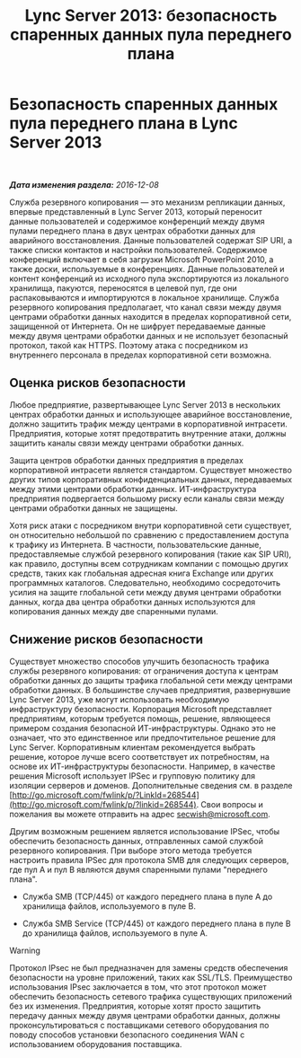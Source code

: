 ﻿---
title: 'Lync Server 2013: безопасность спаренных данных пула переднего плана'
TOCTitle: Безопасность спаренных данных пула переднего плана
ms:assetid: edb852b8-ea86-4948-b756-60fe6ee876d2
ms:mtpsurl: https://technet.microsoft.com/ru-ru/library/JJ721930(v=OCS.15)
ms:contentKeyID: 49888246
ms.date: 12/10/2016
mtps_version: v=OCS.15
ms.translationtype: HT
---

# Безопасность спаренных данных пула переднего плана в Lync Server 2013

 

_**Дата изменения раздела:** 2016-12-08_

Служба резервного копирования — это механизм репликации данных, впервые представленный в Lync Server 2013, который переносит данные пользователей и содержимое конференций между двумя пулами переднего плана в двух центрах обработки данных для аварийного восстановления. Данные пользователей содержат SIP URI, а также списки контактов и настройки пользователей. Содержимое конференций включает в себя загрузки Microsoft PowerPoint 2010, а также доски, используемые в конференциях. Данные пользователей и контент конференций из исходного пула экспортируются из локального хранилища, пакуются, переносятся в целевой пул, где они распаковываются и импортируются в локальное хранилище. Служба резервного копирования предполагает, что канал связи между двумя центрами обработки данных находится в пределах корпоративной сети, защищенной от Интернета. Он не шифрует передаваемые данные между двумя центрами обработки данных и не использует безопасный протокол, такой как HTTPS. Поэтому атака с посредником из внутреннего персонала в пределах корпоративной сети возможна.

## Оценка рисков безопасности

Любое предприятие, развертывающее Lync Server 2013 в нескольких центрах обработки данных и использующее аварийное восстановление, должно защитить трафик между центрами в корпоративной интрасети. Предприятия, которые хотят предотвратить внутренние атаки, должны защитить каналы связи между центрами обработки данных.

Защита центров обработки данных предприятия в пределах корпоративной интрасети является стандартом. Существует множество других типов корпоративных конфиденциальных данных, передаваемых между этими центрами обработки данных. ИТ-инфраструктура предприятия подвергается большому риску если каналы связи между центрами обработки данных не защищены.

Хотя риск атаки с посредником внутри корпоративной сети существует, он относительно небольшой по сравнению с предоставлением доступа к трафику из Интернета. В частности, пользовательские данные, предоставляемые службой резервного копирования (такие как SIP URI), как правило, доступны всем сотрудникам компании с помощью других средств, таких как глобальная адресная книга Exchange или других программных каталогов. Следовательно, необходимо сосредоточить усилия на защите глобальной сети между двумя центрами обработки данных, когда два центра обработки данных используются для копирования данных между две спаренными пулами.

## Снижение рисков безопасности

Существует множество способов улучшить безопасность трафика службы резервного копирования: от ограничения доступа к центрам обработки данных до защиты трафика глобальной сети между центрами обработки данных. В большинстве случаев предприятия, развернувшие Lync Server 2013, уже могут использовать необходимую инфраструктуру безопасности. Корпорация Microsoft представляет предприятиям, которым требуется помощь, решение, являющееся примером создания безопасной ИТ-инфраструктуры. Однако это не означает, что это единственное или предпочтительное решение для Lync Server. Корпоративным клиентам рекомендуется выбрать решение, которое лучше всего соответствует их потребностям, на основе их ИТ-инфраструктуры безопасности. Например, в качестве решения Microsoft использует IPSec и групповую политику для изоляции серверов и доменов. Дополнительные сведения см. в разделе [http://go.microsoft.com/fwlink/p/?LinkId=268544](http://go.microsoft.com/fwlink/p/?linkid=268544). Свои вопросы и пожелания вы можете отправить на адрес secwish@microsoft.com.

Другим возможным решением является использование IPSec, чтобы обеспечить безопасность данных, отправленных самой службой резервного копирования. При выборе этого метода требуется настроить правила IPSec для протокола SMB для следующих серверов, где пул A и пул B являются двумя спаренными пулами "переднего плана".

  - Служба SMB (TCP/445) от каждого переднего плана в пуле A до хранилища файлов, используемого в пуле B.

  - Служба SMB Service (TCP/445) от каждого переднего плана в пуле B до хранилища файлов, используемого в пуле A.

> [!warning]  
> Протокол IPsec не был предназначен для замены средств обеспечения безопасности на уровне приложений, таких как SSL/TLS. Преимущество использования IPsec заключается в том, что этот протокол может обеспечить безопасность сетевого трафика существующих приложений без их изменения. Предприятия, которые хотят просто защитить передачу данных между двумя центрами обработки данных, должны проконсультироваться с поставщиками сетевого оборудования по поводу способов установки безопасного соединения WAN с использованием оборудования поставщика.
